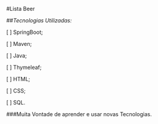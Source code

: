 #Lista Beer

##*Tecnologias Utilizadas:*

[ ] SpringBoot;

[ ] Maven;

[ ] Java;

[ ] Thymeleaf;

[ ] HTML;

[ ] CSS;

[ ] SQL.

###Muita Vontade de  aprender e usar novas Tecnologias.
